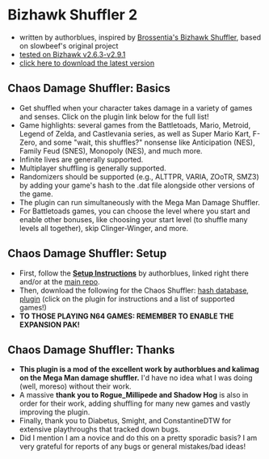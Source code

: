 # Bizhawk Shuffler 2
* written by authorblues, inspired by [Brossentia's Bizhawk Shuffler](https://github.com/brossentia/BizHawk-Shuffler), based on slowbeef's original project
* [tested on Bizhawk v2.6.3-v2.9.1](https://github.com/TASVideos/BizHawk/releases/)  
* [click here to download the latest version](https://github.com/authorblues/bizhawk-shuffler-2/archive/refs/heads/main.zip)

## Chaos Damage Shuffler: Basics
* Get shuffled when your character takes damage in a variety of games and senses. Click on the plugin link below for the full list!
* Game highlights: several games from the Battletoads, Mario, Metroid, Legend of Zelda, and Castlevania series, as well as Super Mario Kart, F-Zero, and some "wait, this shuffles?" nonsense like Anticipation (NES), Family Feud (SNES), Monopoly (NES), and much more.
* Infinite lives are generally supported.
* Multiplayer shuffling is generally supported.
* Randomizers should be supported (e.g., ALTTPR, VARIA, ZOoTR, SMZ3) by adding your game's hash to the .dat file alongside other versions of the game.
* The plugin can run simultaneously with the Mega Man Damage Shuffler.
* For Battletoads games, you can choose the level where you start and enable other bonuses, like choosing your start level (to shuffle many levels all together), skip Clinger-Winger, and more.

## Chaos Damage Shuffler: Setup
* First, follow the **[Setup Instructions](https://github.com/authorblues/bizhawk-shuffler-2/wiki/Setup-Instructions)** by authorblues, linked right there and/or at the [main repo](https://github.com/authorblues/bizhawk-shuffler-2).
* Then, download the following for the Chaos Shuffler: [hash database](https://github.com/Phiggle/bizhawk-shuffler-2/blob/main/plugins/chaos-shuffler-hashes.dat), [plugin](https://github.com/Phiggle/bizhawk-shuffler-2/blob/main/plugins/chaos-damage-shuffler.lua) (click on the plugin for instructions and a list of supported games!)
* **TO THOSE PLAYING N64 GAMES: REMEMBER TO ENABLE THE EXPANSION PAK!**

## Chaos Damage Shuffler: Thanks
* **This plugin is a mod of the excellent work by authorblues and kalimag on the Mega Man damage shuffler.** I'd have no idea what I was doing (well, moreso) without their work.
* A massive **thank you to Rogue_Millipede and Shadow Hog** is also in order for their work, adding shuffling for many new games and vastly improving the plugin. 
* Finally, thank you to Diabetus, Smight, and ConstantineDTW for extensive playthroughs that tracked down bugs.
* Did I mention I am a novice and do this on a pretty sporadic basis? I am very grateful for reports of any bugs or general mistakes/bad ideas!